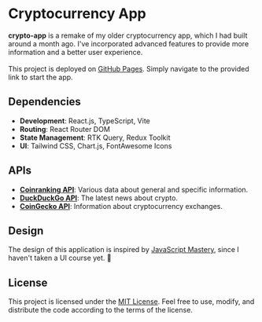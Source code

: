 # Cryptocurrency App

**crypto-app** is a remake of my older cryptocurrency app, which I had built around a month ago.
I've incorporated advanced features to provide more information and a better user experience.
<br><br>
This project is deployed on [GitHub Pages](https://vempr.github.io/crypto-app/).
Simply navigate to the provided link to start the app.

## Dependencies

- **Development**: React.js, TypeScript, Vite
- **Routing**: React Router DOM
- **State Management**: RTK Query, Redux Toolkit
- **UI**: Tailwind CSS, Chart.js, FontAwesome Icons

## APIs

- [**Coinranking API**](https://rapidapi.com/Coinranking/api/coinranking1): Various data about general and specific information.
- [**DuckDuckGo API**](https://rapidapi.com/epctex-epctex-default/api/duckduckgo10/): The latest news about crypto.
- [**CoinGecko API**](https://www.coingecko.com/en/api): Information about cryptocurrency exchanges.

## Design

The design of this application is inspired by [JavaScript Mastery](https://www.youtube.com/@javascriptmastery), since I haven't taken a UI course yet. 🍗

## License

This project is licensed under the [MIT License](https://opensource.org/license/mit). Feel free to use, modify, and distribute the code according to the terms of the license.

